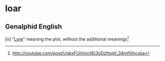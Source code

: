 # loar
## Genalphid English

[n] "[Lore](lore.md)" meaning the plot, without the additional meanings[^1]

[^1]: <http://youtube.com/post/UgkxFUjVniclIEj3oDzftxpV_34mf0ihcska>